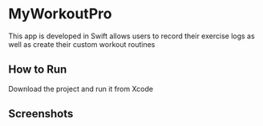 # MyWorkoutPro
This app is developed in Swift allows users to record their exercise logs as well as create their custom workout routines

## How to Run
Download the project and run it from Xcode

## Screenshots
